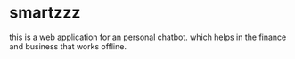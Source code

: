 # smartzzz
this is a web application for an personal chatbot. which helps in the finance and business that works offline. 
